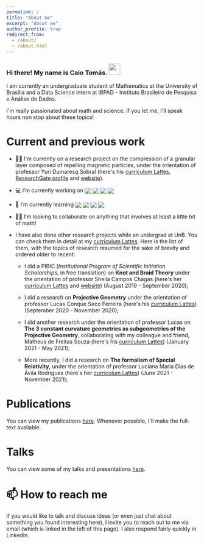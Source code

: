 ```yaml
---
permalink: /
title: "About me"
excerpt: "About me"
author_profile: true
redirect_from: 
  - /about/
  - /about.html
---
```


### Hi there! My name is Caio Tomás. <img src="https://raw.githubusercontent.com/MartinHeinz/MartinHeinz/master/wave.gif" width="30px">

I am currently an undergraduate student of Mathematics at the University of Brasília and a Data Science intern at IBPAD - Instituto Brasileiro de Pesquisa e Análise de Dados. 

I'm really passionated about math and science. If you let me, I'll speak hours non stop about these topics!

Current and previous work
======

- 🔭🧲 I'm currently on a research project on the compression of a granular layer composed of repelling magnetic particles, under the orientation of professor Yuri Dumaresq Sobral (here's his [curriculum Lattes](http://lattes.cnpq.br/2148849606092346), [ResearchGate profile](https://www.researchgate.net/profile/Yuri-Sobral) and [website](http://yuri.mat.unb.br/)).

- 💻 I’m currently working on <img align="center" src="https://img.shields.io/badge/Python-239120?style=for-the-badge&logo=Python&logoColor=white"> <img align="center" src="https://img.shields.io/badge/R-02569B?style=for-the-badge&logo=R&logoColor=white"> <img align="center" src="https://img.shields.io/badge/TeX-02569B?style=for-the-badge&logo=LaTeX&logoColor=yellow"> <img align="center" src="https://img.shields.io/badge/Fortran-F7DF1E?style=for-the-badge&logo=fortran90&logoColor=black">

- 🌱 I’m currently learning <img align="center" src="https://img.shields.io/badge/Python-239120?style=for-the-badge&logo=Python&logoColor=white"> <img align="center" src="https://img.shields.io/badge/R-02569B?style=for-the-badge&logo=R&logoColor=white"> <img align="center" src="https://img.shields.io/badge/TeX-02569B?style=for-the-badge&logo=LaTeX&logoColor=yellow"> <img align="center" src="https://img.shields.io/badge/Fortran-F7DF1E?style=for-the-badge&logo=fortran90&logoColor=black"> 
<!-- <img align="center" src="https://img.shields.io/badge/Julia-238020?style=for-the-badge&logo=julia&logoColor=red"> -->

- 🤝🏼  I’m looking to collaborate on anything that involves at least a little bit of math!

- I have also done other research projects while an undergrad at UnB. You can check them in detail at my [curriculum Lattes](http://lattes.cnpq.br/3803046005556999). Here is the list of them, with the topics of research resumed for the sake of brevity and ordered older to recent:

  - I did a PIBIC (*Institutional Program of Scientific Initiation Scholarships*, in free translation) on **Knot and Braid Theory** under the orientation of professor Sheila Campos Chagas (here's her [curriculum Lattes](http://lattes.cnpq.br/3851790594023130) and [website](https://www.mat.unb.br/~sheila/)) (August 2019 - September 2020);
  
  - I did a research on **Projective Geometry** under the orientation of professor Lucas Conque Seco Ferreira (here's his [curriculum Lattes](http://lattes.cnpq.br/9312332483222873)) (September 2020 - November 2020);
  
  - I did another research under the orientation of professor Lucas on **The 3 constant curvature geometries as subgeometries of the Projective Geometry**, collaborating with my colleague and friend, Matheus de Freitas Souza (here's his [curriculum Lattes](http://lattes.cnpq.br/1097350416973041)) (January 2021 - May 2021);
  
  - More recently, I did a research on **The formalism of Special Relativity**, under the orientation of professor Luciana Maria Dias de Ávila Rodrigues (here's her [curriculum Lattes](http://lattes.cnpq.br/6564647402919278)) (June 2021 - November 2021);

Publications
======

You can view my publications [here](https://caiotomas.github.io/publications/). Whenever possible, I'll make the full-text available.

Talks
======

You can view some of my talks and presentations [here](https://caiotomas.github.io/talks/).

📫 How to reach me
======

If you would like to talk and discuss ideas (or even just chat about something you found interesting here), I invite you to reach out to me via email (which is linked in the left of this page). I also respond fairly quickly in LinkedIn.

